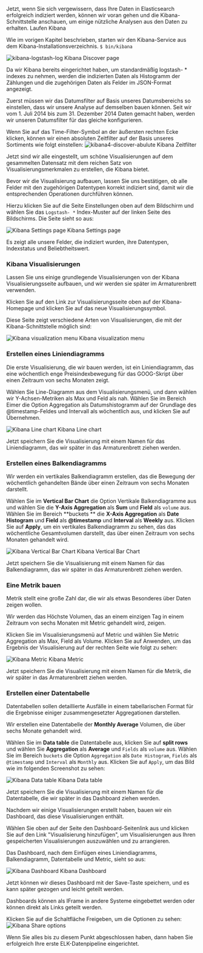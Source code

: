 Jetzt, wenn Sie sich vergewissern, dass Ihre Daten in Elasticsearch erfolgreich indiziert werden, können wir voran gehen und die Kibana-Schnittstelle anschauen, um einige nützliche Analysen aus den Daten zu erhalten.
Laufen Kibana

Wie im vorigen Kapitel beschrieben, starten wir den Kibana-Service aus dem Kibana-Installationsverzeichnis.
`$ bin/kibana`

![kibana-logstash-log](https://www.packtpub.com/graphics/9781787288546/graphics/B04876_02_02.jpg)
Kibana Discover page

Da wir Kibana bereits eingerichtet haben, um standardmäßig logstash- * indexes zu nehmen, werden die indizierten Daten als Histogramm der Zählungen und die zugehörigen Daten als Felder im JSON-Format angezeigt.

Zuerst müssen wir das Datumsfilter auf Basis unseres Datumsbereichs so einstellen, dass wir unsere Analyse auf demselben bauen können. Seit wir vom 1. Juli 2014 bis zum 31. Dezember 2014 Daten gemacht haben, werden wir unseren Datumsfilter für das gleiche konfigurieren.

Wenn Sie auf das Time-Filter-Symbol an der äußersten rechten Ecke klicken, können wir einen absoluten Zeitfilter auf der Basis unseres Sortiments wie folgt einstellen:
![kibana4-discover-abulute](https://www.packtpub.com/graphics/9781787288546/graphics/B04876_02_03.jpg)
Kibana Zeitfilter

Jetzt sind wir alle eingestellt, um schöne Visualisierungen auf dem gesammelten Datensatz mit dem reichen Satz von Visualisierungsmerkmalen zu erstellen, die Kibana bietet.

Bevor wir die Visualisierung aufbauen, lassen Sie uns bestätigen, ob alle Felder mit den zugehörigen Datentypen korrekt indiziert sind, damit wir die entsprechenden Operationen durchführen können.

Hierzu klicken Sie auf die Seite Einstellungen oben auf dem Bildschirm und wählen Sie das `Logstash- *` Index-Muster auf der linken Seite des Bildschirms. Die Seite sieht so aus:

![Kibana Settings page](https://www.packtpub.com/graphics/9781787288546/graphics/B04876_02_04.jpg)
Kibana Settings page

Es zeigt alle unsere Felder, die indiziert wurden, ihre Datentypen, Indexstatus und Beliebtheitswert.

### Kibana Visualisierungen

Lassen Sie uns einige grundlegende Visualisierungen von der Kibana Visualisierungsseite aufbauen, und wir werden sie später im Armaturenbrett verwenden.

Klicken Sie auf den Link zur Visualisierungsseite oben auf der Kibana-Homepage und klicken Sie auf das neue Visualisierungssymbol.

Diese Seite zeigt verschiedene Arten von Visualisierungen, die mit der Kibana-Schnittstelle möglich sind:

![Kibana visualization menu](https://www.packtpub.com/graphics/9781787288546/graphics/B04876_02_05.jpg)
Kibana visualization menu

### Erstellen eines Liniendiagramms

Die erste Visualisierung, die wir bauen werden, ist ein Liniendiagramm, das eine wöchentlich enge Preisindexbewegung für das GOOG-Skript über einen Zeitraum von sechs Monaten zeigt.

Wählen Sie Line-Diagramm aus dem Visualisierungsmenü, und dann wählen wir Y-Achsen-Metriken als Max und Feld als nah. Wählen Sie im Bereich Eimer die Option Aggregation als Datumshistogramm auf der Grundlage des @timestamp-Feldes und Intervall als wöchentlich aus, und klicken Sie auf Übernehmen.

![Kibana Line chart](https://www.packtpub.com/graphics/9781787288546/graphics/B04876_02_06.jpg)
Kibana Line chart

Jetzt speichern Sie die Visualisierung mit einem Namen für das Liniendiagramm, das wir später in das Armaturenbrett ziehen werden.

### Erstellen eines Balkendiagramms

Wir werden ein vertikales Balkendiagramm erstellen, das die Bewegung der wöchentlich gehandelten Bände über einen Zeitraum von sechs Monaten darstellt.

Wählen Sie im **Vertical Bar Chart** die Option Vertikale Balkendiagramme aus und wählen Sie die **Y-Axis Aggregation** als **Sum** und **Field** als `volume` aus. Wählen Sie im Bereich **buckets ** die **X-Axis Aggregation** als **Date Histogram** und **Field** als **@timestamp** und **Interval** als **Weekly** aus. Klicken Sie auf **Apply**, um ein vertikales Balkendiagramm zu sehen, das das wöchentliche Gesamtvolumen darstellt, das über einen Zeitraum von sechs Monaten gehandelt wird.

![Kibana Vertical Bar Chart](https://www.packtpub.com/graphics/9781787288546/graphics/B04876_02_07.jpg)
Kibana Vertical Bar Chart

Jetzt speichern Sie die Visualisierung mit einem Namen für das Balkendiagramm, das wir später in das Armaturenbrett ziehen werden.

### Eine Metrik bauen

Metrik stellt eine große Zahl dar, die wir als etwas Besonderes über Daten zeigen wollen.

Wir werden das Höchste Volumen, das an einem einzigen Tag in einem Zeitraum von sechs Monaten mit Metric gehandelt wird, zeigen.

Klicken Sie im Visualisierungsmenü auf Metric und wählen Sie Metric Aggregation als Max, Field als Volume. Klicken Sie auf Anwenden, um das Ergebnis der Visualisierung auf der rechten Seite wie folgt zu sehen:

![Kibana Metric](https://www.packtpub.com/graphics/9781787288546/graphics/B04876_02_08.jpg)
Kibana Metric

Jetzt speichern Sie die Visualisierung mit einem Namen für die Metrik, die wir später in das Armaturenbrett ziehen werden.

### Erstellen einer Datentabelle

Datentabellen sollen detaillierte Ausfälle in einem tabellarischen Format für die Ergebnisse einiger zusammengesetzter Aggregationen darstellen.

Wir erstellen eine Datentabelle der **Monthly Average** Volumen, die über sechs Monate gehandelt wird.

Wählen Sie im **Data table** die Datentabelle aus, klicken Sie auf **split rows** und wählen Sie **Aggregation** als **Average** und `Fields` als `volume` aus. Wählen Sie im Bereich `buckets` die Option `Aggregation` als `Date Histogram`, `Fields` als `@timestamp` und `Interval` als `Monthly` aus. Klicken Sie auf `Apply`, um das Bild wie im folgenden Screenshot zu sehen:

![Kibana Data table](https://www.packtpub.com/graphics/9781787288546/graphics/B04876_02_09.jpg)
Kibana Data table

Jetzt speichern Sie die Visualisierung mit einem Namen für die Datentabelle, die wir später in das Dashboard ziehen werden.

Nachdem wir einige Visualisierungen erstellt haben, bauen wir ein Dashboard, das diese Visualisierungen enthält.

Wählen Sie oben auf der Seite den Dashboard-Seitenlink aus und klicken Sie auf den Link "Visualisierung hinzufügen", um Visualisierungen aus Ihren gespeicherten Visualisierungen auszuwählen und zu arrangieren.

Das Dashboard, nach dem Einfügen eines Liniendiagramms, Balkendiagramm, Datentabelle und Metric, sieht so aus:

![Kibana Dashboard](https://www.packtpub.com/graphics/9781787288546/graphics/B04876_02_10.jpg)
Kibana Dashboard

Jetzt können wir dieses Dashboard mit der Save-Taste speichern, und es kann später gezogen und leicht geteilt werden.

Dashboards können als IFrame in andere Systeme eingebettet werden oder können direkt als Links geteilt werden.

Klicken Sie auf die Schaltfläche Freigeben, um die Optionen zu sehen:
![Kibana Share options](https://www.packtpub.com/graphics/9781787288546/graphics/B04876_02_11.jpg)

Wenn Sie alles bis zu diesem Punkt abgeschlossen haben, dann haben Sie erfolgreich Ihre erste ELK-Datenpipeline eingerichtet.
